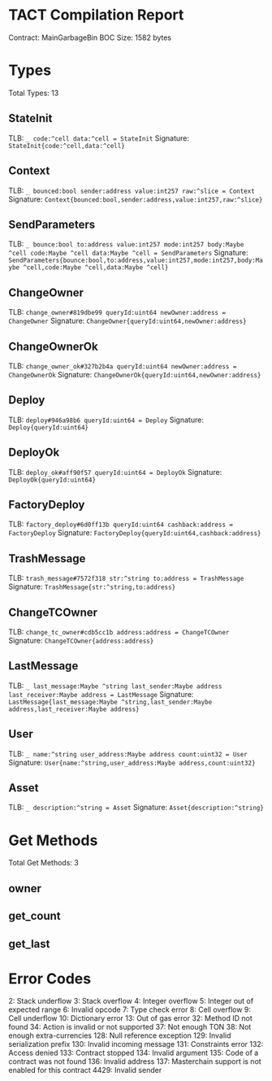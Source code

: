 # TACT Compilation Report
Contract: MainGarbageBin
BOC Size: 1582 bytes

# Types
Total Types: 13

## StateInit
TLB: `_ code:^cell data:^cell = StateInit`
Signature: `StateInit{code:^cell,data:^cell}`

## Context
TLB: `_ bounced:bool sender:address value:int257 raw:^slice = Context`
Signature: `Context{bounced:bool,sender:address,value:int257,raw:^slice}`

## SendParameters
TLB: `_ bounce:bool to:address value:int257 mode:int257 body:Maybe ^cell code:Maybe ^cell data:Maybe ^cell = SendParameters`
Signature: `SendParameters{bounce:bool,to:address,value:int257,mode:int257,body:Maybe ^cell,code:Maybe ^cell,data:Maybe ^cell}`

## ChangeOwner
TLB: `change_owner#819dbe99 queryId:uint64 newOwner:address = ChangeOwner`
Signature: `ChangeOwner{queryId:uint64,newOwner:address}`

## ChangeOwnerOk
TLB: `change_owner_ok#327b2b4a queryId:uint64 newOwner:address = ChangeOwnerOk`
Signature: `ChangeOwnerOk{queryId:uint64,newOwner:address}`

## Deploy
TLB: `deploy#946a98b6 queryId:uint64 = Deploy`
Signature: `Deploy{queryId:uint64}`

## DeployOk
TLB: `deploy_ok#aff90f57 queryId:uint64 = DeployOk`
Signature: `DeployOk{queryId:uint64}`

## FactoryDeploy
TLB: `factory_deploy#6d0ff13b queryId:uint64 cashback:address = FactoryDeploy`
Signature: `FactoryDeploy{queryId:uint64,cashback:address}`

## TrashMessage
TLB: `trash_message#7572f318 str:^string to:address = TrashMessage`
Signature: `TrashMessage{str:^string,to:address}`

## ChangeTCOwner
TLB: `change_tc_owner#cdb5cc1b address:address = ChangeTCOwner`
Signature: `ChangeTCOwner{address:address}`

## LastMessage
TLB: `_ last_message:Maybe ^string last_sender:Maybe address last_receiver:Maybe address = LastMessage`
Signature: `LastMessage{last_message:Maybe ^string,last_sender:Maybe address,last_receiver:Maybe address}`

## User
TLB: `_ name:^string user_address:Maybe address count:uint32 = User`
Signature: `User{name:^string,user_address:Maybe address,count:uint32}`

## Asset
TLB: `_ description:^string = Asset`
Signature: `Asset{description:^string}`

# Get Methods
Total Get Methods: 3

## owner

## get_count

## get_last

# Error Codes
2: Stack underflow
3: Stack overflow
4: Integer overflow
5: Integer out of expected range
6: Invalid opcode
7: Type check error
8: Cell overflow
9: Cell underflow
10: Dictionary error
13: Out of gas error
32: Method ID not found
34: Action is invalid or not supported
37: Not enough TON
38: Not enough extra-currencies
128: Null reference exception
129: Invalid serialization prefix
130: Invalid incoming message
131: Constraints error
132: Access denied
133: Contract stopped
134: Invalid argument
135: Code of a contract was not found
136: Invalid address
137: Masterchain support is not enabled for this contract
4429: Invalid sender
